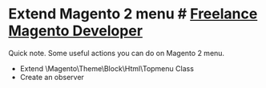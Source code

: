 # Extend Magento 2 menu # [Freelance Magento Developer](https://www.phpfreelanceprogrammer.com/magento-programmer.html)
Quick note. Some useful actions you can do on Magento 2 menu.

* Extend \Magento\Theme\Block\Html\Topmenu Class
* Create an observer



